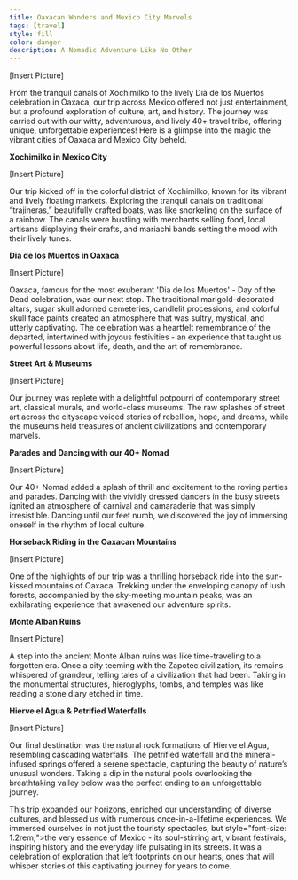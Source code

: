 ```yaml
---
title: Oaxacan Wonders and Mexico City Marvels
tags: [travel]
style: fill
color: danger
description: A Nomadic Adventure Like No Other
---
```


[Insert Picture]

From the tranquil canals of Xochimilko to the lively Dia de los Muertos celebration in Oaxaca, our trip across Mexico offered not just entertainment, but a profound exploration of culture, art, and history. The journey was carried out with our witty, adventurous, and lively 40+ travel tribe, offering unique, unforgettable experiences! Here is a glimpse into the magic the vibrant cities of Oaxaca and Mexico City beheld.

**Xochimilko in Mexico City** 

[Insert Picture]

Our trip kicked off in the colorful district of Xochimilko, known for its vibrant and lively floating markets. Exploring the tranquil canals on traditional “trajineras,” beautifully crafted boats, was like snorkeling on the surface of a rainbow. The canals were bustling with merchants selling food, local artisans displaying their crafts, and mariachi bands setting the mood with their lively tunes. 

**Dia de los Muertos in Oaxaca**

[Insert Picture]

Oaxaca, famous for the most exuberant 'Dia de los Muertos' - Day of the Dead celebration, was our next stop. The traditional marigold-decorated altars, sugar skull adorned cemeteries, candlelit processions, and colorful skull face paints created an atmosphere that was sultry, mystical, and utterly captivating. The celebration was a heartfelt remembrance of the departed, intertwined with joyous festivities - an experience that taught us powerful lessons about life, death, and the art of remembrance.

**Street Art & Museums**

[Insert Picture]

Our journey was replete with a delightful potpourri of contemporary street art, classical murals, and world-class museums. The raw splashes of street art across the cityscape voiced stories of rebellion, hope, and dreams, while the museums held treasures of ancient civilizations and contemporary marvels.

**Parades and Dancing with our 40+ Nomad**

[Insert Picture]

Our 40+ Nomad added a splash of thrill and excitement to the roving parties and parades. Dancing with the vividly dressed dancers in the busy streets ignited an atmosphere of carnival and camaraderie that was simply irresistible. Dancing until our feet numb, we discovered the joy of immersing oneself in the rhythm of local culture.

**Horseback Riding in the Oaxacan Mountains**

[Insert Picture]

One of the highlights of our trip was a thrilling horseback ride into the sun-kissed mountains of Oaxaca. Trekking under the enveloping canopy of lush forests, accompanied by the sky-meeting mountain peaks, was an exhilarating experience that awakened our adventure spirits.

**Monte Alban Ruins**

[Insert Picture]

A step into the ancient Monte Alban ruins was like time-traveling to a forgotten era. Once a city teeming with the Zapotec civilization, its remains whispered of grandeur, telling tales of a civilization that had been. Taking in the monumental structures, hieroglyphs, tombs, and temples was like reading a stone diary etched in time.

**Hierve el Agua & Petrified Waterfalls** 

[Insert Picture]

Our final destination was the natural rock formations of Hierve el Agua, resembling cascading waterfalls. The petrified waterfall and the mineral-infused springs offered a serene spectacle, capturing the beauty of nature’s unusual wonders. Taking a dip in the natural pools overlooking the breathtaking valley below was the perfect ending to an unforgettable journey.

This trip expanded our horizons, enriched our understanding of diverse cultures, and blessed us with numerous once-in-a-lifetime experiences. We immersed ourselves in not just the touristy spectacles, but style="font-size: 1.2rem;">the very essence of Mexico - its soul-stirring art, vibrant festivals, inspiring history and the everyday life pulsating in its streets. It was a celebration of exploration that left footprints on our hearts, ones that will whisper stories of this captivating journey for years to come.
